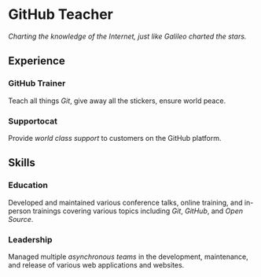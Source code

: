# GitHub Teacher

_Charting the knowledge of the Internet, just like Galileo charted the stars._

## Experience

### GitHub Trainer

Teach all things _Git_, give away all the stickers, ensure world peace.

### Supportocat

Provide _world class support_ to customers on the GitHub platform.

## Skills

### Education

Developed and maintained various conference talks, online training, and in-person trainings covering various topics including _Git_, _GitHub_, and _Open Source_.

### Leadership

Managed multiple _asynchronous teams_ in the development, maintenance, and release of various web applications and websites.
